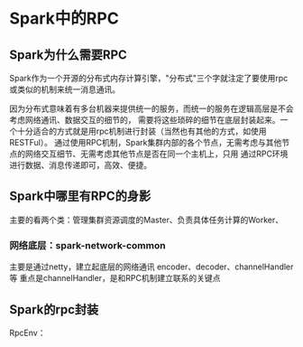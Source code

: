 # Spark中的RPC

## Spark为什么需要RPC
Spark作为一个开源的分布式内存计算引擎，"分布式"三个字就注定了要使用rpc或类似的机制来统一消息通讯。

因为分布式意味着有多台机器来提供统一的服务，而统一的服务在逻辑高层是不会考虑网络通讯、数据交互的细节的，
需要将这些琐碎的细节在底层封装起来。一个十分适合的方式就是用rpc机制进行封装（当然也有其他的方式，如使用RESTFul）。
通过使用RPC机制，Spark集群内部的各个节点，无需考虑与其他节点的网络交互细节、无需考虑其他节点是否在同一个主机上，只用
通过RPC环境进行数据、消息传递即可，高效、便捷。


## Spark中哪里有RPC的身影
主要的看两个类：管理集群资源调度的Master、负责具体任务计算的Worker、

### 网络底层：spark-network-common

主要是通过netty，建立起底层的网络通讯
encoder、decoder、channelHandler等
重点是channelHandler，是和RPC机制建立联系的关键点




## Spark的rpc封装

RpcEnv：

